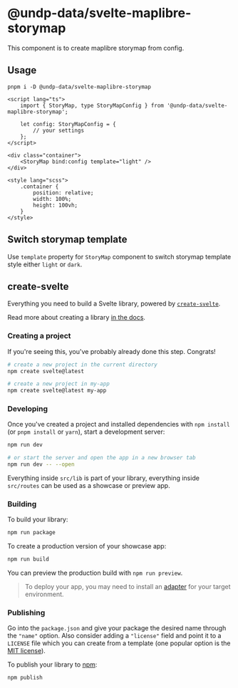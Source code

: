 # @undp-data/svelte-maplibre-storymap

This component is to create maplibre storymap from config.

## Usage

```shell
pnpm i -D @undp-data/svelte-maplibre-storymap
```

```svelte
<script lang="ts">
	import { StoryMap, type StoryMapConfig } from '@undp-data/svelte-maplibre-storymap';

	let config: StoryMapConfig = {
		// your settings
	};
</script>

<div class="container">
	<StoryMap bind:config template="light" />
</div>

<style lang="scss">
	.container {
		position: relative;
		width: 100%;
		height: 100vh;
	}
</style>
```

## Switch storymap template

Use `template` property for `StoryMap` component to switch storymap template style either `light` or `dark`.

## create-svelte

Everything you need to build a Svelte library, powered by [`create-svelte`](https://github.com/sveltejs/kit/tree/main/packages/create-svelte).

Read more about creating a library [in the docs](https://kit.svelte.dev/docs/packaging).

### Creating a project

If you're seeing this, you've probably already done this step. Congrats!

```bash
# create a new project in the current directory
npm create svelte@latest

# create a new project in my-app
npm create svelte@latest my-app
```

### Developing

Once you've created a project and installed dependencies with `npm install` (or `pnpm install` or `yarn`), start a development server:

```bash
npm run dev

# or start the server and open the app in a new browser tab
npm run dev -- --open
```

Everything inside `src/lib` is part of your library, everything inside `src/routes` can be used as a showcase or preview app.

### Building

To build your library:

```bash
npm run package
```

To create a production version of your showcase app:

```bash
npm run build
```

You can preview the production build with `npm run preview`.

> To deploy your app, you may need to install an [adapter](https://kit.svelte.dev/docs/adapters) for your target environment.

### Publishing

Go into the `package.json` and give your package the desired name through the `"name"` option. Also consider adding a `"license"` field and point it to a `LICENSE` file which you can create from a template (one popular option is the [MIT license](https://opensource.org/license/mit/)).

To publish your library to [npm](https://www.npmjs.com):

```bash
npm publish
```
